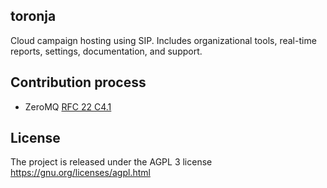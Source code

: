 toronja
-------

Cloud campaign hosting using SIP. Includes organizational tools, real-time reports, settings, documentation, and support.

Contribution process
--------------------

* ZeroMQ [RFC 22 C4.1](http://rfc.zeromq.org/spec:22)

License
-------

The project is released under the AGPL 3 license https://gnu.org/licenses/agpl.html
